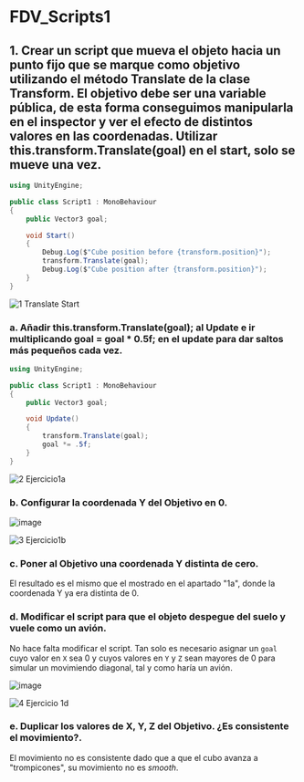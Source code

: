 # FDV_Scripts1

## **1. Crear un script que mueva el objeto hacia un punto fijo que se marque como objetivo utilizando el método Translate de la clase Transform. El objetivo debe ser una variable pública, de esta forma conseguimos manipularla en el inspector y ver el efecto de distintos valores en las coordenadas. Utilizar this.transform.Translate(goal) en el start, solo se mueve una vez.**

```c#
using UnityEngine;

public class Script1 : MonoBehaviour
{
    public Vector3 goal;

    void Start()
    {
        Debug.Log($"Cube position before {transform.position}");
        transform.Translate(goal);
        Debug.Log($"Cube position after {transform.position}");
    }
}
```

![1  Translate Start](https://github.com/user-attachments/assets/57dff5c1-7e52-4f8f-accc-3db14ea120de)

### **a. Añadir this.transform.Translate(goal); al Update e ir multiplicando goal = goal * 0.5f; en el update para dar saltos más pequeños cada vez.**

```c#
using UnityEngine;

public class Script1 : MonoBehaviour
{
    public Vector3 goal;

    void Update()
    {
        transform.Translate(goal);
        goal *= .5f;
    }
}
```

![2  Ejercicio1a](https://github.com/user-attachments/assets/e1d1140a-a244-4715-98bf-8fd41d5d8a01)

### **b. Configurar la coordenada Y del Objetivo en 0.**

![image](https://github.com/user-attachments/assets/fc915bb3-c554-4321-a2d6-424b925b4eb8)

![3  Ejercicio1b](https://github.com/user-attachments/assets/ea5bd2ae-9068-4c0f-a45a-ad0c95b50ded)

### **c. Poner al Objetivo una coordenada Y distinta de cero.**

El resultado es el mismo que el mostrado en el apartado "1a", donde la coordenada Y ya era distinta de 0.

### **d. Modificar el script para que el objeto despegue del suelo y vuele como un avión.**

No hace falta modificar el script. Tan solo es necesario asignar un `goal` cuyo valor en `X` sea 0 y cuyos valores en `Y` y `Z` sean mayores de 0 para simular un movimiendo diagonal, tal y como haría un avión.

![image](https://github.com/user-attachments/assets/f0de45c3-00e2-4330-9a15-e9d140264b12)

![4  Ejercicio 1d](https://github.com/user-attachments/assets/e6620b2f-3664-42e7-a51a-6f4e92ab9b82)

### **e. Duplicar los valores de X, Y, Z del Objetivo. ¿Es consistente el movimiento?.**

El movimiento no es consistente dado que a que el cubo avanza a "trompicones", su movimiento no es _smooth_.
